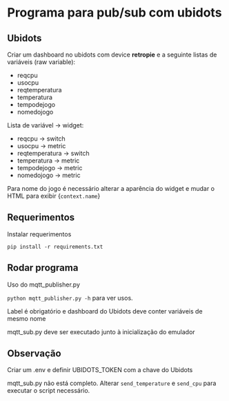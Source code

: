 # Programa para pub/sub com ubidots

## Ubidots
Criar um dashboard no ubidots com device **retropie** e a seguinte listas de variáveis (raw variable): 

 - reqcpu
 - usocpu
 - reqtemperatura
 - temperatura
 - tempodejogo
 - nomedojogo

Lista de variável -> widget:
 - reqcpu -> switch
 - usocpu -> metric
 - reqtemperatura -> switch
 - temperatura -> metric
 - tempodejogo -> metric
 - nomedojogo -> metric

Para nome do jogo é necessário alterar a aparência do widget e mudar o HTML para exibir {`context.name`}

## Requerimentos
Instalar requerimentos
```
pip install -r requirements.txt
```

## Rodar programa
Uso do mqtt_publisher.py

```python mqtt_publisher.py -h``` para ver usos.

Label é obrigatório e dashboard do Ubidots deve conter variáveis de mesmo nome

mqtt_sub.py deve ser executado junto à inicialização do emulador

## Observação
Criar um .env e definir UBIDOTS_TOKEN com a chave do Ubidots

mqtt_sub.py não está completo. Alterar ```send_temperature``` e ```send_cpu``` para executar o script necessário.

